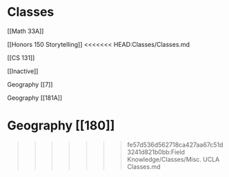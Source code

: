 # Classes

[[Math 33A]]

[[Honors 150  Storytelling]]
<<<<<<< HEAD:Classes/Classes.md

[[CS 131]]

[[Inactive]]

Geography [[7]]

Geography [[181A]]

Geography [[180]]
=======
>>>>>>> fe57d536d562718ca427aa67c51d3241d821b0bb:Field Knowledge/Classes/Misc. UCLA Classes.md
